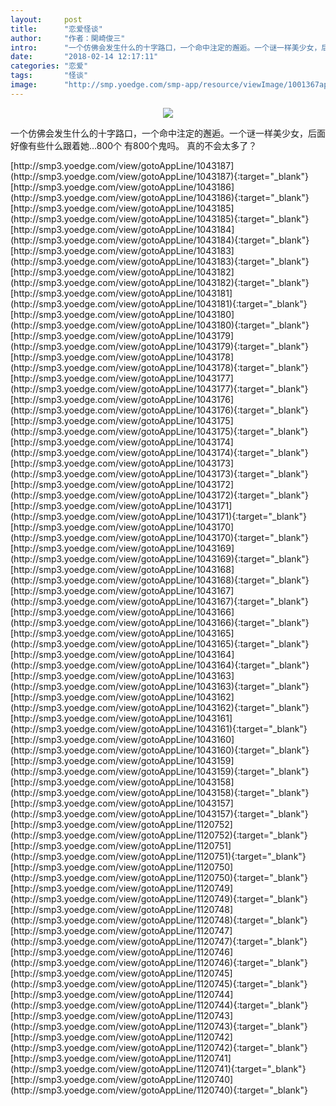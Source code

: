 ```yaml
---
layout:     post
title:      "恋爱怪谈"
author:     "作者：関崎俊三"
intro:      "一个仿佛会发生什么的十字路口，一个命中注定的邂逅。一个谜一样美少女，后面好像有些什么跟着她...800个 有800个鬼吗。 真的不会太多了？"
date:       "2018-02-14 12:17:11"
categories: "恋爱"
tags:       "怪谈"
image:      "http://smp.yoedge.com/smp-app/resource/viewImage/1001367appline.png"
---
```

<div style="text-align: center">
<p><img src="http://smp.yoedge.com/smp-app/resource/viewImage/1001367appline.png"/></p>
</div>
<p class="post-meta">
<span>一个仿佛会发生什么的十字路口，一个命中注定的邂逅。一个谜一样美少女，后面好像有些什么跟着她...800个 有800个鬼吗。 真的不会太多了？</span>
</p>
[http://smp3.yoedge.com/view/gotoAppLine/1043187](http://smp3.yoedge.com/view/gotoAppLine/1043187){:target="_blank"}
[http://smp3.yoedge.com/view/gotoAppLine/1043186](http://smp3.yoedge.com/view/gotoAppLine/1043186){:target="_blank"}
[http://smp3.yoedge.com/view/gotoAppLine/1043185](http://smp3.yoedge.com/view/gotoAppLine/1043185){:target="_blank"}
[http://smp3.yoedge.com/view/gotoAppLine/1043184](http://smp3.yoedge.com/view/gotoAppLine/1043184){:target="_blank"}
[http://smp3.yoedge.com/view/gotoAppLine/1043183](http://smp3.yoedge.com/view/gotoAppLine/1043183){:target="_blank"}
[http://smp3.yoedge.com/view/gotoAppLine/1043182](http://smp3.yoedge.com/view/gotoAppLine/1043182){:target="_blank"}
[http://smp3.yoedge.com/view/gotoAppLine/1043181](http://smp3.yoedge.com/view/gotoAppLine/1043181){:target="_blank"}
[http://smp3.yoedge.com/view/gotoAppLine/1043180](http://smp3.yoedge.com/view/gotoAppLine/1043180){:target="_blank"}
[http://smp3.yoedge.com/view/gotoAppLine/1043179](http://smp3.yoedge.com/view/gotoAppLine/1043179){:target="_blank"}
[http://smp3.yoedge.com/view/gotoAppLine/1043178](http://smp3.yoedge.com/view/gotoAppLine/1043178){:target="_blank"}
[http://smp3.yoedge.com/view/gotoAppLine/1043177](http://smp3.yoedge.com/view/gotoAppLine/1043177){:target="_blank"}
[http://smp3.yoedge.com/view/gotoAppLine/1043176](http://smp3.yoedge.com/view/gotoAppLine/1043176){:target="_blank"}
[http://smp3.yoedge.com/view/gotoAppLine/1043175](http://smp3.yoedge.com/view/gotoAppLine/1043175){:target="_blank"}
[http://smp3.yoedge.com/view/gotoAppLine/1043174](http://smp3.yoedge.com/view/gotoAppLine/1043174){:target="_blank"}
[http://smp3.yoedge.com/view/gotoAppLine/1043173](http://smp3.yoedge.com/view/gotoAppLine/1043173){:target="_blank"}
[http://smp3.yoedge.com/view/gotoAppLine/1043172](http://smp3.yoedge.com/view/gotoAppLine/1043172){:target="_blank"}
[http://smp3.yoedge.com/view/gotoAppLine/1043171](http://smp3.yoedge.com/view/gotoAppLine/1043171){:target="_blank"}
[http://smp3.yoedge.com/view/gotoAppLine/1043170](http://smp3.yoedge.com/view/gotoAppLine/1043170){:target="_blank"}
[http://smp3.yoedge.com/view/gotoAppLine/1043169](http://smp3.yoedge.com/view/gotoAppLine/1043169){:target="_blank"}
[http://smp3.yoedge.com/view/gotoAppLine/1043168](http://smp3.yoedge.com/view/gotoAppLine/1043168){:target="_blank"}
[http://smp3.yoedge.com/view/gotoAppLine/1043167](http://smp3.yoedge.com/view/gotoAppLine/1043167){:target="_blank"}
[http://smp3.yoedge.com/view/gotoAppLine/1043166](http://smp3.yoedge.com/view/gotoAppLine/1043166){:target="_blank"}
[http://smp3.yoedge.com/view/gotoAppLine/1043165](http://smp3.yoedge.com/view/gotoAppLine/1043165){:target="_blank"}
[http://smp3.yoedge.com/view/gotoAppLine/1043164](http://smp3.yoedge.com/view/gotoAppLine/1043164){:target="_blank"}
[http://smp3.yoedge.com/view/gotoAppLine/1043163](http://smp3.yoedge.com/view/gotoAppLine/1043163){:target="_blank"}
[http://smp3.yoedge.com/view/gotoAppLine/1043162](http://smp3.yoedge.com/view/gotoAppLine/1043162){:target="_blank"}
[http://smp3.yoedge.com/view/gotoAppLine/1043161](http://smp3.yoedge.com/view/gotoAppLine/1043161){:target="_blank"}
[http://smp3.yoedge.com/view/gotoAppLine/1043160](http://smp3.yoedge.com/view/gotoAppLine/1043160){:target="_blank"}
[http://smp3.yoedge.com/view/gotoAppLine/1043159](http://smp3.yoedge.com/view/gotoAppLine/1043159){:target="_blank"}
[http://smp3.yoedge.com/view/gotoAppLine/1043158](http://smp3.yoedge.com/view/gotoAppLine/1043158){:target="_blank"}
[http://smp3.yoedge.com/view/gotoAppLine/1043157](http://smp3.yoedge.com/view/gotoAppLine/1043157){:target="_blank"}
[http://smp3.yoedge.com/view/gotoAppLine/1120752](http://smp3.yoedge.com/view/gotoAppLine/1120752){:target="_blank"}
[http://smp3.yoedge.com/view/gotoAppLine/1120751](http://smp3.yoedge.com/view/gotoAppLine/1120751){:target="_blank"}
[http://smp3.yoedge.com/view/gotoAppLine/1120750](http://smp3.yoedge.com/view/gotoAppLine/1120750){:target="_blank"}
[http://smp3.yoedge.com/view/gotoAppLine/1120749](http://smp3.yoedge.com/view/gotoAppLine/1120749){:target="_blank"}
[http://smp3.yoedge.com/view/gotoAppLine/1120748](http://smp3.yoedge.com/view/gotoAppLine/1120748){:target="_blank"}
[http://smp3.yoedge.com/view/gotoAppLine/1120747](http://smp3.yoedge.com/view/gotoAppLine/1120747){:target="_blank"}
[http://smp3.yoedge.com/view/gotoAppLine/1120746](http://smp3.yoedge.com/view/gotoAppLine/1120746){:target="_blank"}
[http://smp3.yoedge.com/view/gotoAppLine/1120745](http://smp3.yoedge.com/view/gotoAppLine/1120745){:target="_blank"}
[http://smp3.yoedge.com/view/gotoAppLine/1120744](http://smp3.yoedge.com/view/gotoAppLine/1120744){:target="_blank"}
[http://smp3.yoedge.com/view/gotoAppLine/1120743](http://smp3.yoedge.com/view/gotoAppLine/1120743){:target="_blank"}
[http://smp3.yoedge.com/view/gotoAppLine/1120742](http://smp3.yoedge.com/view/gotoAppLine/1120742){:target="_blank"}
[http://smp3.yoedge.com/view/gotoAppLine/1120741](http://smp3.yoedge.com/view/gotoAppLine/1120741){:target="_blank"}
[http://smp3.yoedge.com/view/gotoAppLine/1120740](http://smp3.yoedge.com/view/gotoAppLine/1120740){:target="_blank"}


